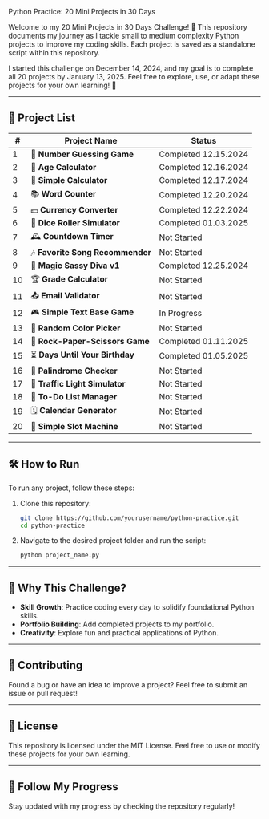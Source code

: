 Python Practice: 20 Mini Projects in 30 Days

Welcome to my 20 Mini Projects in 30 Days Challenge! 🎉 This repository documents my journey as I tackle small to medium complexity Python projects to improve my coding skills. Each project is saved as a standalone script within this repository. 

I started this challenge on December 14, 2024, and my goal is to complete all 20 projects by January 13, 2025. Feel free to explore, use, or adapt these projects for your own learning! 🚀

---

## 📂 Project List

| #  | Project Name                     | Status               |
|----|----------------------------------|----------------------|
| 1  | 🌟 **Number Guessing Game**      | Completed 12.15.2024 |
| 2  | 📅 **Age Calculator**            | Completed 12.16.2024 |
| 3  | 🧮 **Simple Calculator**         | Completed 12.17.2024 |
| 4  | 📚 **Word Counter**              | Completed 12.20.2024 |
| 5  | 💵 **Currency Converter**        | Completed 12.22.2024 |
| 6  | 🎲 **Dice Roller Simulator**     | Completed 01.03.2025 |
| 7  | 🕰️ **Countdown Timer**          | Not Started          |
| 8  | 🎶 **Favorite Song Recommender** | Not Started          |
| 9  | 🧙 **Magic Sassy Diva v1**       | Completed 12.25.2024 |
| 10 | 🏆 **Grade Calculator**          | Not Started          |
| 11 | 📤 **Email Validator**           | Not Started          |
| 12 | 🎮 **Simple Text Base Game**     | In Progress          |
| 13 | 🌈 **Random Color Picker**       | Not Started          |
| 14 | 🎴 **Rock-Paper-Scissors Game**  | Completed 01.11.2025 |
| 15 | ⏳ **Days Until Your Birthday**   | Completed 01.05.2025 |
| 16 | 🔄 **Palindrome Checker**        | Not Started          |
| 17 | 🚦 **Traffic Light Simulator**   | Not Started          |
| 18 | 📜 **To-Do List Manager**        | Not Started          |
| 19 | 🗓️ **Calendar Generator**       | Not Started          |
| 20 | 🎰 **Simple Slot Machine**       | Not Started          |

---

## 🛠️ How to Run
To run any project, follow these steps:
1. Clone this repository:
   ```bash
   git clone https://github.com/yourusername/python-practice.git
   cd python-practice
   ```
2. Navigate to the desired project folder and run the script:
   ```bash
   python project_name.py
   ```

---

## 🌟 Why This Challenge?
- **Skill Growth**: Practice coding every day to solidify foundational Python skills.
- **Portfolio Building**: Add completed projects to my portfolio.
- **Creativity**: Explore fun and practical applications of Python.

---

## 🤝 Contributing
Found a bug or have an idea to improve a project? Feel free to submit an issue or pull request!

---

## 📜 License
This repository is licensed under the MIT License. Feel free to use or modify these projects for your own learning.

---

## 🚀 Follow My Progress
Stay updated with my progress by checking the repository regularly!

